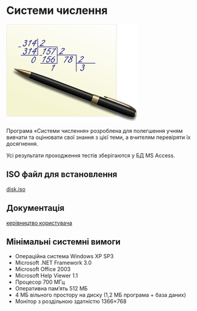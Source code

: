# Системи числення
![alt text](./Source/Resources/NumSystem.logo.png "Logo")

Програма «Системи числення» розроблена для полегшення учням вивчати та
оцінювати свої знання з цієї теми, а вчителям перевіряти їх досягнення.

Усі результати проходження тестів зберігаются у БД MS Access.

## ISO файл для встановлення

[disk.iso](./disk.iso)

## Документація

[керівництво користувача](./doc.pdf)

## Мінімальні системні вимоги

- Операційна система Windows XP SP3
- Microsoft .NET Framework 3.0
- Microsoft Office 2003
- Microsoft Help Viewer 1.1
- Процесор 700 МГц
- Оперативна пам’ять 512 МБ
- 4 МБ вільного простору на диску (1,2 МБ програма + база даних)
- Монітор з роздільною здатністю 1366×768
